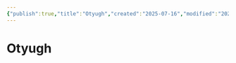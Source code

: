 ```yaml
---
{"publish":true,"title":"Otyugh","created":"2025-07-16","modified":"2025-07-16T20:41:11.973+02:00","cssclasses":""}
---
```


# Otyugh
